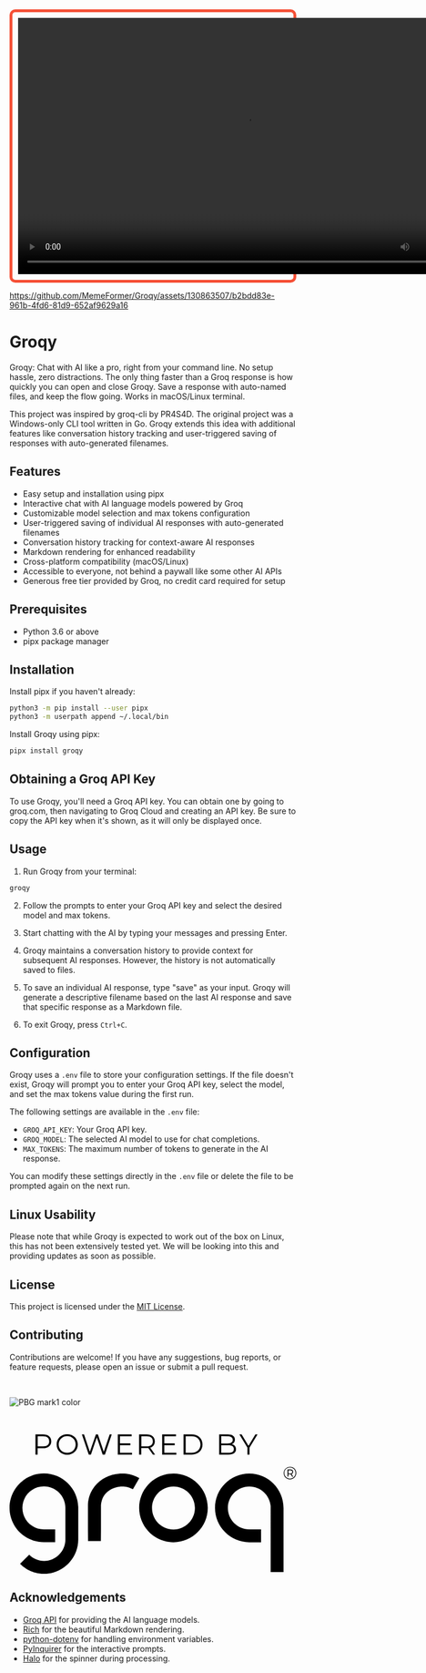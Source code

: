 <div align="center" style="border: 5px solid #F55036; border-radius: 10px; padding: 10px;">
  <video width="800" height="450" controls autoplay>
    <source src="Groq_Sting-white-logo.mp4" type="video/mp4">
    Your browser does not support the video tag.
  </video>
</div>

https://github.com/MemeFormer/Groqy/assets/130863507/b2bdd83e-961b-4fd6-81d9-652af9629a16


# Groqy 

Groqy: Chat with AI like a pro, right from your command line. No setup hassle, zero distractions. The only thing faster than a Groq response is how quickly you can open and close Groqy. Save a response with auto-named files, and keep the flow going. Works in macOS/Linux terminal.

This project was inspired by groq-cli by PR4S4D. The original project was a Windows-only CLI tool written in Go. Groqy extends this idea with additional features like conversation history tracking and user-triggered saving of responses with auto-generated filenames.


## Features

- Easy setup and installation using pipx
- Interactive chat with AI language models powered by Groq
- Customizable model selection and max tokens configuration
- User-triggered saving of individual AI responses with auto-generated filenames
- Conversation history tracking for context-aware AI responses
- Markdown rendering for enhanced readability
- Cross-platform compatibility (macOS/Linux)
- Accessible to everyone, not behind a paywall like some other AI APIs
- Generous free tier provided by Groq, no credit card required for setup


## Prerequisites

- Python 3.6 or above
- pipx package manager


## Installation

Install pipx if you haven't already:

```bash
python3 -m pip install --user pipx
python3 -m userpath append ~/.local/bin
```

Install Groqy using pipx:

```bash
pipx install groqy
```


## Obtaining a Groq API Key

To use Groqy, you'll need a Groq API key. You can obtain one by going to groq.com, then navigating to Groq Cloud and creating an API key. Be sure to copy the API key when it's shown, as it will only be displayed once.


## Usage

1. Run Groqy from your terminal:

```bash
groqy
```

2. Follow the prompts to enter your Groq API key and select the desired model and max tokens.

3. Start chatting with the AI by typing your messages and pressing Enter.

4. Groqy maintains a conversation history to provide context for subsequent AI responses. However, the history is not automatically saved to files.

5. To save an individual AI response, type "save" as your input. Groqy will generate a descriptive filename based on the last AI response and save that specific response as a Markdown file.

6. To exit Groqy, press `Ctrl+C`.


## Configuration

Groqy uses a `.env` file to store your configuration settings. If the file doesn't exist, Groqy will prompt you to enter your Groq API key, select the model, and set the max tokens value during the first run.

The following settings are available in the `.env` file:

- `GROQ_API_KEY`: Your Groq API key.
- `GROQ_MODEL`: The selected AI model to use for chat completions.
- `MAX_TOKENS`: The maximum number of tokens to generate in the AI response.

You can modify these settings directly in the `.env` file or delete the file to be prompted again on the next run.


## Linux Usability

Please note that while Groqy is expected to work out of the box on Linux, this has not been extensively tested yet. We will be looking into this and providing updates as soon as possible.


## License

This project is licensed under the [MIT License](LICENSE).


## Contributing

Contributions are welcome! If you have any suggestions, bug reports, or feature requests, please open an issue or submit a pull request.

<br>

![PBG mark1 color](https://github.com/MemeFormer/Groqy/assets/130863507/de3457b8-db91-49ae-addf-8c0542646b50)
<br>
<?xml version="1.0" encoding="utf-8"?>
<br>
<!-- Generator: Adobe Illustrator 28.2.0, SVG Export Plug-In . SVG Version: 6.00 Build 0)  -->
<br>
<svg version="1.1" xmlns="http://www.w3.org/2000/svg" xmlns:xlink="http://www.w3.org/1999/xlink" x="0px" y="0px"
	 viewBox="0 0 316.8 154" style="enable-background:new 0 0 316.8 154;" xml:space="preserve">

<g id="Layer_1">
</g>
<g id="Isolation_Mode">
	<g>
		<path class="st0" d="M181.1,43.4c-20.9,0-37.9,17-37.9,37.9s17,37.9,37.9,37.9s37.9-17,37.9-37.9S202,43.4,181.1,43.4z
			 M181.1,105.1c-13.1,0-23.7-10.6-23.7-23.7s10.6-23.7,23.7-23.7c13.1,0,23.7,10.6,23.7,23.7C204.8,94.4,194.2,105.1,181.1,105.1
			L181.1,105.1z"/>
		<path class="st0" d="M128.8,43.6c-1.3-0.1-2.6-0.2-3.9-0.2c-0.6,0-1.3,0-1.9,0c-0.6,0-1.3,0.1-1.9,0.1c-2.5,0.2-5.1,0.6-7.6,1.3
			c-5,1.3-9.8,3.7-13.9,7c-4.1,3.3-7.6,7.6-9.8,12.5c-1.1,2.4-2,5-2.5,7.6c-0.3,1.3-0.5,2.6-0.6,3.9c0,0.7-0.1,1.3-0.1,2l0,1v0.5
			l0,0.4l0,12.7l0,12.7l0.1,12.7h14.2l0.1-12.7l0-12.7l0-12.7v-0.4l0-0.3l0-0.6c0-0.4,0.1-0.8,0.1-1.2c0.1-0.8,0.2-1.6,0.4-2.4
			c0.3-1.5,0.8-3,1.4-4.4c1.3-2.8,3.2-5.3,5.7-7.3c2.5-2,5.4-3.5,8.6-4.4c1.6-0.4,3.3-0.7,4.9-0.9c0.4,0,0.8-0.1,1.3-0.1
			c0.4,0,0.9,0,1.3,0c0.8,0,1.6,0.1,2.4,0.1c3.2,0.3,6.4,1.3,9.2,2.9l7.1-12.3C139,45.9,134,44.2,128.8,43.6L128.8,43.6z"/>
		<path class="st0" d="M37.9,43.2C17,43.2,0,60.3,0,81.2s17,37.9,37.9,37.9h12.5v-14.2H37.9c-13.1,0-23.7-10.6-23.7-23.7
			s10.6-23.7,23.7-23.7s23.8,10.6,23.8,23.7l0,0v34.9l0,0c0,13-10.6,23.6-23.5,23.7c-6.2-0.1-12.1-2.5-16.5-6.9l-10.1,10.1
			c7,7,16.4,11,26.3,11.1l0,0c0.1,0,0.2,0,0.3,0c0.1,0,0.2,0,0.3,0l0,0c20.6-0.3,37.3-17.1,37.4-37.8l0-36
			C75.4,59.7,58.5,43.2,37.9,43.2L37.9,43.2z"/>
		<path class="st0" d="M264.9,43.4c-20.9,0-37.9,17-37.9,37.9s17,37.9,37.9,37.9h13v-14.2h-13c-13.1,0-23.7-10.6-23.7-23.7
			s10.6-23.7,23.7-23.7c12.4,0,22.6,9.5,23.6,21.7h0v72.8h14.2V81.4l0,0C302.7,60.4,285.8,43.4,264.9,43.4L264.9,43.4z"/>
		<path class="st1" d="M46.1,7.8c0,4.7-3.4,7.6-9.1,7.6h-6v7h-2.4V0.2H37C42.7,0.2,46.1,3.1,46.1,7.8L46.1,7.8z M43.8,7.8
			c0-3.6-2.4-5.6-6.8-5.6h-5.9v11.1H37C41.4,13.4,43.8,11.3,43.8,7.8z"/>
		<path class="st1" d="M52,11.3C52,4.8,56.9,0,63.7,0s11.7,4.8,11.7,11.3s-5,11.3-11.7,11.3S52,17.8,52,11.3z M73,11.3
			c0-5.3-4-9.2-9.3-9.2s-9.4,3.9-9.4,9.2s4,9.2,9.4,9.2S73,16.6,73,11.3z"/>
		<path class="st1" d="M112.9,0.2l-7.5,22.3h-2.5l-6.5-19l-6.5,19h-2.4L79.9,0.2h2.4l6.4,19.1l6.7-19.1h2.2l6.5,19.2l6.5-19.2H112.9
			L112.9,0.2z"/>
		<path class="st1" d="M135.3,20.4v2h-15.7V0.2h15.3v2h-12.9v7.9h11.5v2h-11.5v8.3L135.3,20.4L135.3,20.4z"/>
		<path class="st1" d="M158.4,22.4l-5.1-7.2c-0.6,0.1-1.1,0.1-1.8,0.1h-6v7.1h-2.4V0.2h8.3c5.7,0,9.1,2.9,9.1,7.6
			c0,3.5-1.8,5.9-5.1,7l5.4,7.6L158.4,22.4L158.4,22.4z M158.3,7.8c0-3.6-2.4-5.6-6.8-5.6h-5.9v11.2h5.9
			C155.9,13.4,158.3,11.3,158.3,7.8L158.3,7.8z"/>
		<path class="st1" d="M184.3,20.4v2h-15.7V0.2h15.3v2h-12.9v7.9h11.5v2h-11.5v8.3L184.3,20.4L184.3,20.4z"/>
		<path class="st1" d="M192.2,0.2h9.1c7.1,0,11.9,4.6,11.9,11.1s-4.8,11.1-11.9,11.1h-9.1V0.2z M201.2,20.4c5.9,0,9.7-3.8,9.7-9.1
			s-3.8-9.1-9.7-9.1h-6.6v18.2H201.2z"/>
		<path class="st1" d="M250.2,16.5c0,3.8-2.8,5.9-8.4,5.9h-10.2V0.2h9.6c5,0,7.8,2.1,7.8,5.7c0,2.5-1.4,4.2-3.4,5.1
			C248.5,11.6,250.2,13.5,250.2,16.5L250.2,16.5z M233.9,2.1v8.1h7.1c3.6,0,5.6-1.4,5.6-4s-2.1-4-5.6-4L233.9,2.1z M247.8,16.3
			c0-2.9-2.1-4.2-6-4.2h-7.9v8.4h7.9C245.7,20.5,247.8,19.2,247.8,16.3z"/>
		<path class="st1" d="M265.1,14.8v7.7h-2.3v-7.7l-8.9-14.6h2.5l7.6,12.5l7.6-12.5h2.4L265.1,14.8L265.1,14.8z"/>
		<path class="st2" d="M316.8,42.8c0,3.9-3.1,7-7,7s-6.9-3.1-6.9-6.9s3-6.9,7-6.9C313.8,35.9,316.8,38.9,316.8,42.8L316.8,42.8z
			 M316,42.8c0-3.5-2.6-6.2-6.2-6.2s-6.2,2.7-6.2,6.2c0,3.5,2.7,6.2,6.2,6.2S316,46.3,316,42.8L316,42.8z M311.6,44l1.8,2.8h-1.1
			l-1.7-2.7c-0.2,0-0.3,0-0.5,0h-2v2.6h-1v-7.9h3.1c1.9,0,3.1,1,3.1,2.6C313.3,42.8,312.7,43.6,311.6,44L311.6,44z M312.4,41.5
			c0-1.1-0.8-1.8-2.2-1.8h-2v3.6h2C311.5,43.4,312.4,42.7,312.4,41.5z"/>
	</g>
</g>
</svg>



## Acknowledgements

- [Groq API](https://www.groq.com/) for providing the AI language models.
- [Rich](https://github.com/Textualize/rich) for the beautiful Markdown rendering.
- [python-dotenv](https://github.com/theskumar/python-dotenv) for handling environment variables.
- [PyInquirer](https://github.com/CITGuru/PyInquirer) for the interactive prompts.
- [Halo](https://github.com/manrajgrover/halo) for the spinner during processing.






